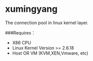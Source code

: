 xumingyang
======

The connection pool in linux kernel layer.

    
###Requires：
 * X86 CPU
 * Linux Kernel Version >= 2.6.18
 * Host OR VM (KVM,XEN,Vmware, etc)
